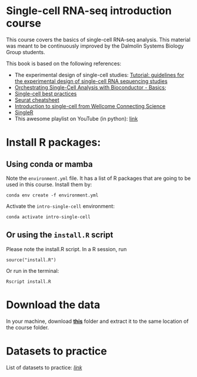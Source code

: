 # Single-cell RNA-seq introduction course

This course covers the basics of single-cell RNA-seq analysis. This material was meant to be continuously improved by the Dalmolin Systems Biology Group students.  

This book is based on the following references:

- The experimental design of single-cell studies: [Tutorial: guidelines for the experimental design of single-cell RNA sequencing studies](https://www.nature.com/articles/s41596-018-0073-y)
- [Orchestrating Single-Cell Analysis with Bioconductor - Basics](https://bioconductor.org/books/3.13/OSCA.basic/);
- [Single-cell best practices](https://www.sc-best-practices.org/preamble.html)
- [Seurat cheatsheet](https://satijalab.org/seurat/articles/essential_commands.html)
- [Introduction to single-cell from Wellcome Connecting Science](https://github.com/WCSCourses/SingleCell_23)
- [SingleR](https://bioconductor.org/books/release/SingleRBook/)
- This awesome playlist on YouTube (in python): [link](https://www.youtube.com/watch?v=cmOlCTGX4Ik&list=PLi1VnGoeDGjuZmB8zJNqpuhGe6Zj7HNYQ)

# Install R packages: 

## Using conda or mamba

Note the `environment.yml` file. It has a list of R packages that are going to be used in this course. Install them by:

```
conda env create -f environment.yml
```

Activate the `intro-single-cell` environment:
```
conda activate intro-single-cell
```

## Or using the `install.R` script

Please note the install.R script. In a R session, run
```
source("install.R")
```

Or run in the terminal:

```
Rscript install.R
```

# Download the data

 In your machine, download [**this**](https://drive.google.com/drive/folders/1RlR_e4JDAPAh3w7028u5Y1CooGaGZMfI?usp=drive_link) folder and extract it to the same location of the course folder.

# Datasets to practice

List of datasets to practice: [*link*](https://gist.github.com/jvfe/85ff3125dd00dbf83b33470f06511096)
